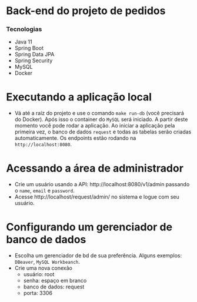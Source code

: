 # Back-end do projeto de pedidos

### Tecnologias

- Java 11
- Spring Boot
- Spring Data JPA
- Spring Security
- MySQL
- Docker

# Executando a aplicação local

- Vá até a raíz do projeto e use o comando `make run-db` (você precisará do Docker). Após isso o container do `MySQL` será iniciado. A partir deste momento você pode rodar a aplicação. Ao iniciar a aplicação pela primeira vez, o banco de dados `request` e todas as tabelas serão criadas automaticamente. Os endpoints estão rodando na `http://localhost:8080`.

# Acessando a área de administrador

- Crie um usuário usando a API: http://localhost:8080/v1/admin passando o `name`, `email` e `password`. 
- Acesse http://localhost/request/admin/ no sistema e logue com seu usuário.

# Configurando um gerenciador de banco de dados

- Escolha um gerenciador de bd de sua preferência. Alguns exemplos: `DBeaver`, `MySQL Workbeanch`.
- Crie uma nova conexão
  - usuário: root
  - senha: espaço em branco
  - banco de dados: request
  - porta: 3306
